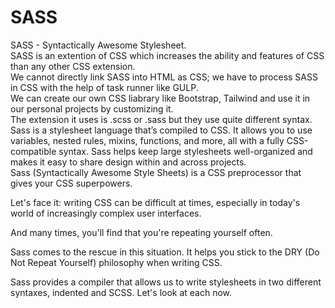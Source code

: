 <h1> SASS </h1>

SASS - Syntactically Awesome Stylesheet.<br>
SASS is an extention of CSS which increases the ability and features of CSS than any other CSS extension.<br>
We cannot directly link SASS into HTML as CSS; we have to process SASS in CSS with the help of task runner like GULP.<br>
We can create our own CSS liabrary like Bootstrap, Tailwind and use it in our personal projects by customizing it.<br>
The extension it uses is .scss or .sass but they use quite different syntax.<br>
Sass is a stylesheet language that’s compiled to CSS. It allows you to use variables, nested rules, mixins, functions, and more, all with a fully CSS-compatible syntax. Sass helps keep large stylesheets well-organized and makes it easy to share design within and across projects.<br>
Sass (Syntactically Awesome Style Sheets) is a CSS preprocessor that gives your CSS superpowers.</br>

Let's face it: writing CSS can be difficult at times, especially in today's world of increasingly complex user interfaces.</br>

And many times, you'll find that you're repeating yourself often.</br>

Sass comes to the rescue in this situation. It helps you stick to the DRY (Do Not Repeat Yourself) philosophy when writing CSS.</br>

Sass provides a compiler that allows us to write stylesheets in two different syntaxes, indented and SCSS. Let's look at each now.</br>
